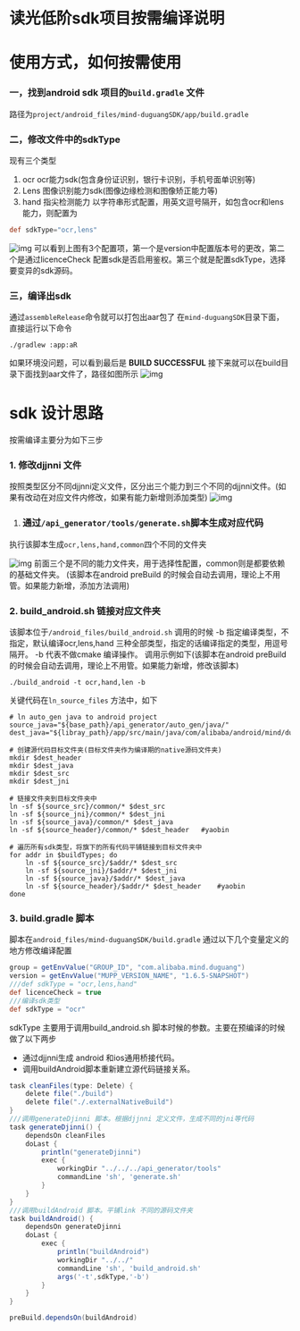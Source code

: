 # 读光低阶sdk项目按需编译说明

# 使用方式，如何按需使用
### 一，找到android sdk 项目的`build.gradle` 文件
路径为`project/android_files/mind-duguangSDK/app/build.gradle`
### 二，修改文件中的sdkType
现有三个类型  
1. ocr     ocr能力sdk(包含身份证识别，银行卡识别，手机号面单识别等)
2. Lens   图像识别能力sdk(图像边缘检测和图像矫正能力等)
3. hand   指尖检测能力
以字符串形式配置，用英文逗号隔开，如包含ocr和lens能力，则配置为
```groovy
def sdkType="ocr,lens"
```
![img](https://krdl1nfc2s.feishu.cn/space/api/box/stream/download/asynccode/?code=YWZiNzI4NGYxMDI1YzgwNWVjYjNkOGRjNzAzMDI2N2ZfcUdybkRhVThhVnFPMXQ3dkhDWXBCdEtHbVl6YVR1T1dfVG9rZW46Ym94Y25TOHd6ak9NOGkya21vZG5Hamo5aGtiXzE2MjkxODU0Nzk6MTYyOTE4OTA3OV9WNA)
可以看到上图有3个配置项，第一个是version中配置版本号的更改，第二个是通过licenceCheck 配置sdk是否启用鉴权。第三个就是配置sdkType，选择要变异的sdk源码。

### 三，编译出sdk
通过`assembleRelease`命令就可以打包出aar包了
在`mind-duguangSDK`目录下面，直接运行以下命令

```shell
./gradlew :app:aR
```
如果环境没问题，可以看到最后是 **BUILD SUCCESSFUL**
接下来就可以在build目录下面找到aar文件了，路径如图所示
![img](https://krdl1nfc2s.feishu.cn/space/api/box/stream/download/asynccode/?code=MjhkYjBiYWJkMWUwODE1ODliZDNhNTk4NGQ0Nzg2MmNfZVp2azV2Q3RFV3NTYVBpRHJPZWpzU25JNzVjQTBVaHVfVG9rZW46Ym94Y244Z0NnU25JcFZCd1lBUVd4Z2RJM0N2XzE2MjkxODU0Nzk6MTYyOTE4OTA3OV9WNA)

# sdk 设计思路
按需编译主要分为如下三步
### 1. 修改djjnni 文件
按照类型区分不同djjnni定义文件，区分出三个能力到三个不同的djjnni文件。(如果有改动在对应文件内修改，如果有能力新增则添加类型)
![img](https://krdl1nfc2s.feishu.cn/space/api/box/stream/download/asynccode/?code=MDM4ZjMxNjBkYjEwMDFmYTExZDQzYjcwZjkyZTVjMTlfQ3lnaldXbHNZOGM0eFpQaUtDbmtla3VwcGZzalFyRGpfVG9rZW46Ym94Y250TkpqU1NXblJ2d2dtS2EzS2JVR0VjXzE2MjkxODU0Nzk6MTYyOTE4OTA3OV9WNA)
1. ### 通过`/api_generator/tools/generate.sh`脚本生成对应代码
执行该脚本生成`ocr,lens,hand,common`四个不同的文件夹

![img](https://krdl1nfc2s.feishu.cn/space/api/box/stream/download/asynccode/?code=ZDZiMjY0ODdmMWVhYzhkZmIxZTFkOWExOGUzODkxZWZfVUdTN0xOZndXYnRUR0p0UTBOSlhDam1ZQmo2OXl3a0JfVG9rZW46Ym94Y25VZU5rUDBZN3lUV0E1QllBa09aMHpkXzE2MjkxODU0Nzk6MTYyOTE4OTA3OV9WNA)
前面三个是不同的能力文件夹，用于选择性配置，common则是都要依赖的基础文件夹。
(该脚本在android preBuild 的时候会自动去调用，理论上不用管。如果能力新增，添加方法调用)
### 2. build_android.sh 链接对应文件夹
该脚本位于`/android_files/build_android.sh`
调用的时候 -b 指定编译类型，不指定，默认编译ocr,lens,hand 三种全部类型，指定的话编译指定的类型，用逗号隔开。  -b 代表不做cmake 编译操作。 调用示例如下(该脚本在android preBuild 的时候会自动去调用，理论上不用管。如果能力新增，修改该脚本)
```
./build_android -t ocr,hand,len -b
```
关键代码在`ln_source_files` 方法中，如下
```shell
# ln auto_gen java to android project
source_java="${base_path}/api_generator/auto_gen/java/"
dest_java="${libray_path}/app/src/main/java/com/alibaba/android/mind/duguang"

# 创建源代码目标文件夹(目标文件夹作为编译期的native源码文件夹)
mkdir $dest_header
mkdir $dest_java
mkdir $dest_src
mkdir $dest_jni

# 链接文件夹到目标文件夹中
ln -sf ${source_src}/common/* $dest_src
ln -sf ${source_jni}/common/* $dest_jni
ln -sf ${source_java}/common/* $dest_java
ln -sf ${source_header}/common/* $dest_header   #yaobin

# 遍历所有sdk类型，将旗下的所有代码平铺链接到目标文件夹中
for addr in $buildTypes; do
    ln -sf ${source_src}/$addr/* $dest_src
    ln -sf ${source_jni}/$addr/* $dest_jni
    ln -sf ${source_java}/$addr/* $dest_java
    ln -sf ${source_header}/$addr/* $dest_header    #yaobin
done
```
### 3. build.gradle 脚本
脚本在`android_files/mind-duguangSDK/build.gradle`
通过以下几个变量定义的地方修改编译配置
```groovy
group = getEnvValue("GROUP_ID", "com.alibaba.mind.duguang")
version = getEnvValue("MUPP_VERSION_NAME", "1.6.5-SNAPSHOT")
///def sdkType = "ocr,lens,hand"
def licenceCheck = true
///编译sdk类型
def sdkType = "ocr"
```
sdkType 主要用于调用build_android.sh 脚本时候的参数。主要在预编译的时候 做了以下两步
- 通过djjnni生成 android 和ios通用桥接代码。
- 调用buildAndroid脚本重新建立源代码链接关系。
```groovy
task cleanFiles(type: Delete) {
    delete file("./build")
    delete file("./.externalNativeBuild")
}
///调用generateDjinni 脚本。根据djjnni 定义文件，生成不同的jni等代码
task generateDjinni() {
    dependsOn cleanFiles
    doLast {
        println("generateDjinni")
        exec {
            workingDir "../../../api_generator/tools"
            commandLine 'sh', 'generate.sh'
        }
    }
}
///调用buildAndroid 脚本。平铺link 不同的源码文件夹
task buildAndroid() {
    dependsOn generateDjinni
    doLast {
        exec {
            println("buildAndroid")
            workingDir "../../"
            commandLine 'sh', 'build_android.sh'
            args('-t',sdkType,'-b')
        }
    }
}

preBuild.dependsOn(buildAndroid)
```